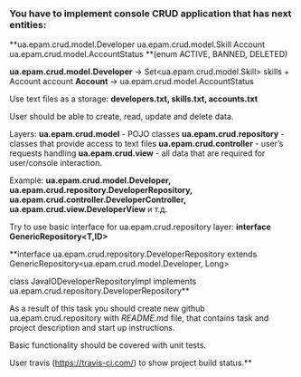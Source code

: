 ### You have to implement console CRUD application that has next entities:
**ua.epam.crud.model.Developer
ua.epam.crud.model.Skill
Account
ua.epam.crud.model.AccountStatus **(enum ACTIVE, BANNED, DELETED)

**ua.epam.crud.model.Developer** -> Set<ua.epam.crud.model.Skill> skills + Account account
**Account** -> ua.epam.crud.model.AccountStatus

Use text files as a storage:
**developers.txt, skills.txt, accounts.txt**

User should be able to create, read, update and delete data.


Layers:
**ua.epam.crud.model** - POJO classes
**ua.epam.crud.repository** - classes that provide access to text files **ua.epam.crud.controller** - user’s requests handling
**ua.epam.crud.view** - all data that are required for user/console interaction.

Example: **ua.epam.crud.model.Developer, ua.epam.crud.repository.DeveloperRepository, ua.epam.crud.controller.DeveloperController, ua.epam.crud.view.DeveloperView** и т.д.


Try to use basic interface for ua.epam.crud.repository layer:
**interface GenericRepository<T,ID>**

**interface ua.epam.crud.repository.DeveloperRepository extends GenericRepository<ua.epam.crud.model.Developer, Long>

class JavaIODeveloperRepositoryImpl implements ua.epam.crud.repository.DeveloperRepository**

As a result of this task you should create new github ua.epam.crud.repository with *README.md* file, that contains task and project description and start up instructions.

Basic functionality should be covered with unit tests.

User travis (https://travis-ci.com/) to show project build status.**
